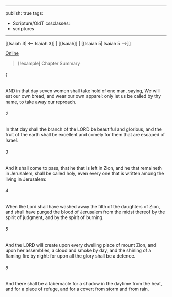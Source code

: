 

---
publish: true
tags:
  - Scripture/OldT
cssclasses:
  - scriptures
---
[[Isaiah 3| <-- Isaiah 3]] | [[Isaiah]] | [[Isaiah 5| Isaiah 5 -->]]

[Online](https://churchofjesuschrist.org/study/scriptures/ot/isa/4?lang=eng)

>[!example] Chapter Summary
>
###### 1
AND in that day seven women shall take hold of one man, saying, We will eat our own bread, and wear our own apparel: only let us be called by thy name, to take away our reproach.
###### 2
In that day shall the branch of the LORD be beautiful and glorious, and the fruit of the earth shall be excellent and comely for them that are escaped of Israel.
###### 3
And it shall come to pass, that he that is left in Zion, and he that remaineth in Jerusalem, shall be called holy, even every one that is written among the living in Jerusalem:
###### 4
When the Lord shall have washed away the filth of the daughters of Zion, and shall have purged the blood of Jerusalem from the midst thereof by the spirit of judgment, and by the spirit of burning.
###### 5
And the LORD will create upon every dwelling place of mount Zion, and upon her assemblies, a cloud and smoke by day, and the shining of a flaming fire by night: for upon all the glory shall be a defence.
###### 6
And there shall be a tabernacle for a shadow in the daytime from the heat, and for a place of refuge, and for a covert from storm and from rain.



